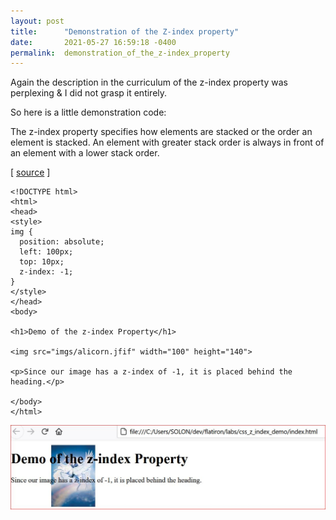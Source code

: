 ```yaml
---
layout: post
title:      "Demonstration of the Z-index property"
date:       2021-05-27 16:59:18 -0400
permalink:  demonstration_of_the_z-index_property
---
```



Again the description in the curriculum of the z-index property was perplexing & I did not grasp it entirely.

So here is a little demonstration code: 

The z-index property specifies how elements are stacked or the order an element is stacked.
An element with greater stack order is always in front of an element with a lower stack order.


[ [source](https://github.com/mrarthurwhite/css_z_index_demo/blob/master/index.html) ]
```
<!DOCTYPE html>
<html>
<head>
<style>
img {
  position: absolute;
  left: 100px;
  top: 10px;
  z-index: -1;
}
</style>
</head>
<body>

<h1>Demo of the z-index Property</h1>

<img src="imgs/alicorn.jfif" width="100" height="140">

<p>Since our image has a z-index of -1, it is placed behind the heading.</p>

</body>
</html>
```

![screenshot](https://raw.githubusercontent.com/mrarthurwhite/css_z_index_demo/master/imgs/screenshot.jpg)


